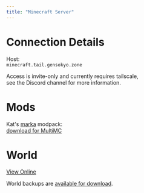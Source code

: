 ```yaml
---
title: "Minecraft Server"
---
```


# Connection Details

Host:  
`minecraft.tail.gensokyo.zone`

Access is invite-only and currently requires tailscale,  
see the Discord channel for more information.

# Mods

Kat's [marka](https://github.com/kittywitch/minecraft-modpack) modpack:  
[download for MultiMC](https://gensokyo.zone/minecraft/downloads/marka-multimc.zip)

# World

[View Online](https://gensokyo.zone/minecraft/map/)

World backups are [available for download](https://gensokyo.zone/minecraft/backups/).
